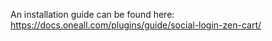 An installation guide can be found here:
https://docs.oneall.com/plugins/guide/social-login-zen-cart/